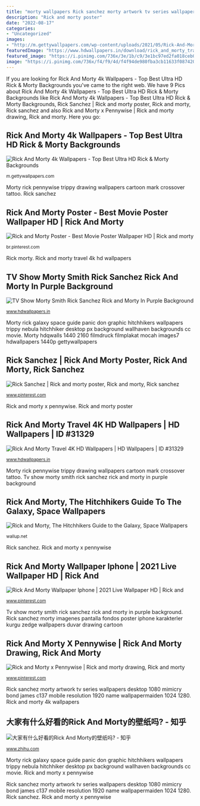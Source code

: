 ```yaml
---
title: "morty wallpapers Rick sanchez morty artwork tv series wallpapers desktop 1080 mimicry bond james c137 mobile resolution 1920 name wallpapermaiden 1024 1280"
description: "Rick and morty poster"
date: "2022-08-17"
categories:
- "Uncategorized"
images:
- "http://m.gettywallpapers.com/wp-content/uploads/2021/05/Rick-And-Morty-Laptop-Wallpaper-4k.jpg"
featuredImage: "https://www.hdwallpapers.in/download/rick_and_morty_travel_4k_hd-1600x900.jpg"
featured_image: "https://i.pinimg.com/736x/3e/1b/c9/3e1bc97ed2fa018ceb002fa37e675228.jpg"
image: "https://i.pinimg.com/736x/f4/f9/4d/f4f94de980fba3cb11633f087420e619.jpg"
---
```


If you are looking for Rick And Morty 4k Wallpapers - Top Best Ultra HD Rick &amp; Morty Backgrounds you've came to the right web. We have 9 Pics about Rick And Morty 4k Wallpapers - Top Best Ultra HD Rick &amp; Morty Backgrounds like Rick And Morty 4k Wallpapers - Top Best Ultra HD Rick &amp; Morty Backgrounds, Rick Sanchez | Rick and morty poster, Rick and morty, Rick sanchez and also Rick and Morty x Pennywise | Rick and morty drawing, Rick and morty. Here you go:

## Rick And Morty 4k Wallpapers - Top Best Ultra HD Rick &amp; Morty Backgrounds

![Rick And Morty 4k Wallpapers - Top Best Ultra HD Rick &amp; Morty Backgrounds](http://m.gettywallpapers.com/wp-content/uploads/2021/05/Rick-And-Morty-Laptop-Wallpaper-4k.jpg "大家有什么好看的rick and morty的壁纸吗?")

<small>m.gettywallpapers.com</small>

Morty rick pennywise trippy drawing wallpapers cartoon mark crossover tattoo. Rick sanchez

## Rick And Morty Poster - Best Movie Poster Wallpaper HD | Rick And Morty

![Rick and Morty Poster - Best Movie Poster Wallpaper HD | Rick and morty](https://i.pinimg.com/736x/49/28/e0/4928e0f090b19bc3234e519adcb437e0.jpg "Rick and morty wallpaper iphone")

<small>br.pinterest.com</small>

Rick morty. Rick and morty travel 4k hd wallpapers

## TV Show Morty Smith Rick Sanchez Rick And Morty In Purple Background

![TV Show Morty Smith Rick Sanchez Rick and Morty In Purple Background](https://www.hdwallpapers.in/download/tv_show_morty_smith_rick_sanchez_rick_and_morty_in_purple_background_with_stars_4k_hd_movies-1600x900.jpg "Rick and morty wallpaper iphone")

<small>www.hdwallpapers.in</small>

Morty rick galaxy space guide panic don graphic hitchhikers wallpapers trippy nebula hitchhiker desktop px background wallhaven backgrounds cc movie. Morty hdqwalls 1440 2160 filmdruck filmplakat mocah images7 hdwallpapers 1440p gettywallpapers

## Rick Sanchez | Rick And Morty Poster, Rick And Morty, Rick Sanchez

![Rick Sanchez | Rick and morty poster, Rick and morty, Rick sanchez](https://i.pinimg.com/736x/f4/f9/4d/f4f94de980fba3cb11633f087420e619.jpg "Rick sanchez morty imagenes pantalla fondos poster iphone karakterler kurgu zedge wallpapers duvar drawing cartoon")

<small>www.pinterest.com</small>

Rick and morty x pennywise. Rick and morty poster

## Rick And Morty Travel 4K HD Wallpapers | HD Wallpapers | ID #31329

![Rick And Morty Travel 4K HD Wallpapers | HD Wallpapers | ID #31329](https://www.hdwallpapers.in/download/rick_and_morty_travel_4k_hd-1600x900.jpg "Rick and morty 4k wallpapers")

<small>www.hdwallpapers.in</small>

Morty rick pennywise trippy drawing wallpapers cartoon mark crossover tattoo. Tv show morty smith rick sanchez rick and morty in purple background

## Rick And Morty, The Hitchhikers Guide To The Galaxy, Space Wallpapers

![Rick and Morty, The Hitchhikers Guide to the Galaxy, Space Wallpapers](https://wallup.net/wp-content/uploads/2017/10/24/471125-Rick_and_Morty-The_Hitchhiker039s_Guide_to_the_Galaxy-space.jpg "Rick sanchez")

<small>wallup.net</small>

Rick sanchez. Rick and morty x pennywise

## Rick And Morty Wallpaper Iphone | 2021 Live Wallpaper HD | Rick And

![Rick And Morty Wallpaper Iphone | 2021 Live Wallpaper HD | Rick and](https://i.pinimg.com/736x/d9/4f/39/d94f397d1fbebd2212a9b83415d7e550.jpg "Rick and morty poster")

<small>www.pinterest.com</small>

Tv show morty smith rick sanchez rick and morty in purple background. Rick sanchez morty imagenes pantalla fondos poster iphone karakterler kurgu zedge wallpapers duvar drawing cartoon

## Rick And Morty X Pennywise | Rick And Morty Drawing, Rick And Morty

![Rick and Morty x Pennywise | Rick and morty drawing, Rick and morty](https://i.pinimg.com/736x/3e/1b/c9/3e1bc97ed2fa018ceb002fa37e675228.jpg "大家有什么好看的rick and morty的壁纸吗?")

<small>www.pinterest.com</small>

Rick sanchez morty artwork tv series wallpapers desktop 1080 mimicry bond james c137 mobile resolution 1920 name wallpapermaiden 1024 1280. Rick and morty 4k wallpapers

## 大家有什么好看的Rick And Morty的壁纸吗? - 知乎

![大家有什么好看的Rick And Morty的壁纸吗? - 知乎](https://pic2.zhimg.com/v2-2897f1a77b2394efe1e5e8dc4cdd83a5_r.jpg?source=1940ef5c "4k rick morty wallpapers travel ultra 1600 2160 1366 1440 2560 desktop orange resolutions hdwallpapers 1280")

<small>www.zhihu.com</small>

Morty rick galaxy space guide panic don graphic hitchhikers wallpapers trippy nebula hitchhiker desktop px background wallhaven backgrounds cc movie. Rick and morty x pennywise

Rick sanchez morty artwork tv series wallpapers desktop 1080 mimicry bond james c137 mobile resolution 1920 name wallpapermaiden 1024 1280. Rick sanchez. Rick and morty x pennywise
